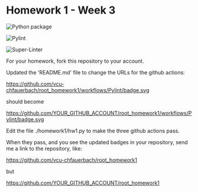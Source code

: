 # Homework 1 - Week 3

![Python package](https://github.com/vcu-DBaptisteMitchell/root_homework1/workflows/Python%20package/badge.svg)

![Pylint](https://github.com/vcu-DBaptisteMitchell/root_homework1/workflows/Pylint/badge.svg)

![Super-Linter](https://github.com/vcu-DBaptisteMitchell/root_homework1/workflows/Super-Linter/badge.svg)

For your homework, fork this repository to your account.

Updated the 'README.md' file to change the URLs for the github actions:

https://github.com/vcu-chfauerbach/root_homework1/workflows/Pylint/badge.svg

should become

https://github.com/YOUR_GITHUB_ACCOUNT/root_homework1/workflows/Pylint/badge.svg

Edit the file ./homework1/hw1.py to make the three github actions pass.

When they pass, and you see the updated badges in your repository, send me a link to the repository, like:

https://github.com/vcu-chfauerbach/root_homework1

but

https://github.com/YOUR_GITHUB_ACCOUNT/root_homework1
